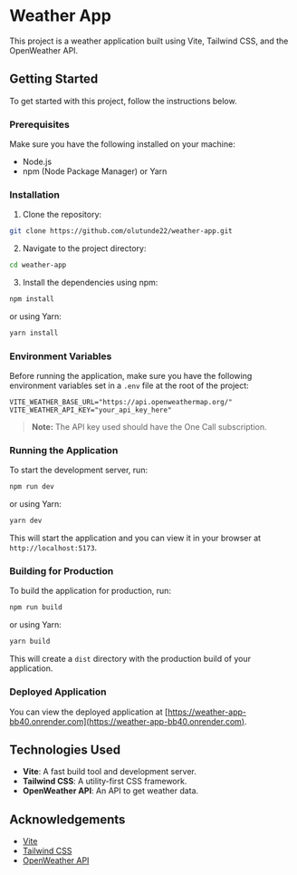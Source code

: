 # Weather App

This project is a weather application built using Vite, Tailwind CSS, and the OpenWeather API.

## Getting Started

To get started with this project, follow the instructions below.

### Prerequisites

Make sure you have the following installed on your machine:
- Node.js
- npm (Node Package Manager) or Yarn

### Installation

1. Clone the repository:
  ```sh
  git clone https://github.com/olutunde22/weather-app.git
  ```
2. Navigate to the project directory:
  ```sh
  cd weather-app
  ```
3. Install the dependencies using npm:
  ```sh
  npm install
  ```
  or using Yarn:
  ```sh
  yarn install
  ```

### Environment Variables

Before running the application, make sure you have the following environment variables set in a `.env` file at the root of the project:

```
VITE_WEATHER_BASE_URL="https://api.openweathermap.org/"
VITE_WEATHER_API_KEY="your_api_key_here"
```

> **Note:** The API key used should have the One Call subscription.

### Running the Application

To start the development server, run:
```sh
npm run dev
```
or using Yarn:
```sh
yarn dev
```

This will start the application and you can view it in your browser at `http://localhost:5173`.

### Building for Production

To build the application for production, run:
```sh
npm run build
```
or using Yarn:
```sh
yarn build
```

This will create a `dist` directory with the production build of your application.

### Deployed Application

You can view the deployed application at [https://weather-app-bb40.onrender.com](https://weather-app-bb40.onrender.com).

## Technologies Used

- **Vite**: A fast build tool and development server.
- **Tailwind CSS**: A utility-first CSS framework.
- **OpenWeather API**: An API to get weather data.

## Acknowledgements

- [Vite](https://vitejs.dev/)
- [Tailwind CSS](https://tailwindcss.com/)
- [OpenWeather API](https://openweathermap.org/api)

